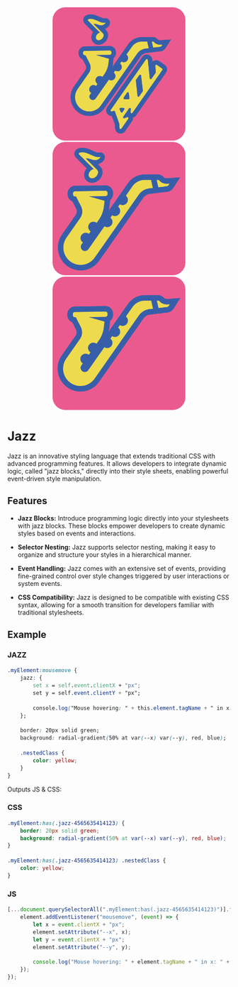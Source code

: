 <div align="center">


  <img title="UseBase Logo" alt="UseBase Logo" width="300px" src="https://raw.githubusercontent.com/NaN-NaN-sempai/JAZZ/main/logo/logo.png" />

  <img title="UseBase Logo" alt="UseBase Logo" width="300px" src="https://raw.githubusercontent.com/NaN-NaN-sempai/JAZZ/main/logo/Sub-Logo.png" />
  <img title="UseBase Logo" alt="UseBase Logo" width="300px" src="https://raw.githubusercontent.com/NaN-NaN-sempai/JAZZ/main/logo/WaterMark.png" />

</div>

# Jazz

Jazz is an innovative styling language that extends traditional CSS with advanced programming features. It allows developers to integrate dynamic logic, called "jazz blocks," directly into their style sheets, enabling powerful event-driven style manipulation.

## Features

- **Jazz Blocks:** Introduce programming logic directly into your stylesheets with jazz blocks. These blocks empower developers to create dynamic styles based on events and interactions.

- **Selector Nesting:** Jazz supports selector nesting, making it easy to organize and structure your styles in a hierarchical manner.

- **Event Handling:** Jazz comes with an extensive set of events, providing fine-grained control over style changes triggered by user interactions or system events.

- **CSS Compatibility:** Jazz is designed to be compatible with existing CSS syntax, allowing for a smooth transition for developers familiar with traditional stylesheets.

## Example

### JAZZ
```css
.myElement:mousemove {
    jazz: {
        set x = self.event.clientX + "px";
        set y = self.event.clientY + "px";

        console.log("Mouse hovering: " + this.element.tagName + " in x: " + x + ", y: " + y);
    };

    border: 20px solid green;
    background: radial-gradient(50% at var(--x) var(--y), red, blue);

    .nestedClass {
        color: yellow;
    }
}
```
Outputs JS & CSS:
### CSS
```css
.myElement:has(.jazz-4565635414123) {
    border: 20px solid green;
    background: radial-gradient(50% at var(--x) var(--y), red, blue);
}

.myElement:has(.jazz-4565635414123) .nestedClass {
    color: yellow;
}
```
### JS
```js
[...document.querySelectorAll(".myElement:has(.jazz-4565635414123)")].forEach(element => {
    element.addEventListener("mousemove", (event) => {
        let x = event.clientX + "px";
        element.setAttribute("--x", x);
        let y = event.clientX + "px";
        element.setAttribute("--y", y);

        console.log("Mouse hovering: " + element.tagName + " in x: " + x + ", y: " + y);
    });
});
```

